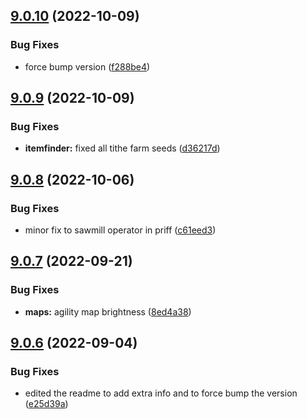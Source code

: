 ## [9.0.10](https://github.com/Torwent/WaspLib/compare/v9.0.9...v9.0.10) (2022-10-09)


### Bug Fixes

* force bump version ([f288be4](https://github.com/Torwent/WaspLib/commit/f288be445d0f8c520bc694a4b0f792e5c63fffd0))



## [9.0.9](https://github.com/Torwent/WaspLib/compare/v9.0.8...v9.0.9) (2022-10-09)


### Bug Fixes

* **itemfinder:** fixed all tithe farm seeds ([d36217d](https://github.com/Torwent/WaspLib/commit/d36217d4e87c045611bda6d1f7be22d149f72170))



## [9.0.8](https://github.com/Torwent/WaspLib/compare/v9.0.7...v9.0.8) (2022-10-06)


### Bug Fixes

* minor fix to sawmill operator in priff ([c61eed3](https://github.com/Torwent/WaspLib/commit/c61eed3e6426048661f8a96e095fa6444c2694fd))



## [9.0.7](https://github.com/Torwent/WaspLib/compare/v9.0.6...v9.0.7) (2022-09-21)


### Bug Fixes

* **maps:** agility map brightness ([8ed4a38](https://github.com/Torwent/WaspLib/commit/8ed4a3805a99cea1b5ac6d5d6d2c82786709a5ab))



## [9.0.6](https://github.com/Torwent/WaspLib/compare/v9.0.5...v9.0.6) (2022-09-04)


### Bug Fixes

* edited the readme to add extra info and to force bump the version ([e25d39a](https://github.com/Torwent/WaspLib/commit/e25d39a1472835a10d485cd03cf038a17afe58b1))



